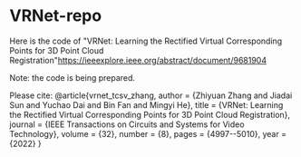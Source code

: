 # VRNet-repo
Here is the code of "VRNet: Learning the Rectified Virtual Corresponding Points for 3D Point Cloud Registration"<https://ieeexplore.ieee.org/abstract/document/9681904>

Note: the code is being prepared.


Please cite:
@article{vrnet_tcsv_zhang,
  author    = {Zhiyuan Zhang and Jiadai Sun and Yuchao Dai and Bin Fan and Mingyi He},
  title     = {VRNet: Learning the Rectified Virtual Corresponding Points for 3D Point Cloud Registration},
  journal   = {IEEE Transactions on Circuits and Systems for Video Technology},
  volume    = {32},
  number    = {8},
  pages     = {4997--5010},
  year      = {2022}
}
